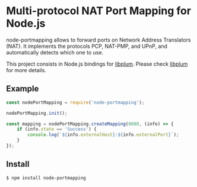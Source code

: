 # Multi-protocol NAT Port Mapping for Node.js

node-portmapping allows to forward ports on Network Address Translators (NAT). It implements the protocols PCP, NAT-PMP, and UPnP, and automatically detects which one to use.

This project consists in Node.js bindings for [libplum](https://github.com/paullouisageneau/libplum). Please check [libplum](https://github.com/paullouisageneau/libplum) for more details.

## Example
```js
const nodePortMapping = require('node-portmapping');

nodePortMapping.init();

const mapping = nodePortMapping.createMapping(8080, (info) => {
    if (info.state == 'Success') {
        console.log(`${info.externalHost}:${info.externalPort}`);
    }
});
```

## Install
```sh
$ npm install node-portmapping
```


